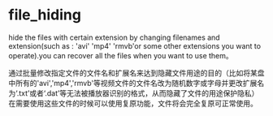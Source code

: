 # file_hiding
hide the files with certain extension  by changing filenames and extension(such as : 'avi' 'mp4' 'rmvb'or some other extensions you want to operate).you can recover all the files when you want to use them。

通过批量修改指定文件的文件名和扩展名来达到隐藏文件用途的目的（比如将某盘中所有的'avi','mp4','rmvb'等视频文件的文件名改为随机数字或字母并更改扩展名为‘.txt’或者‘.dat’等无法被播放器识别的格式，从而隐藏了文件的用途保护隐私）在需要使用这些文件的时候可以使用复原功能，文件将会完全复原可正常使用。
